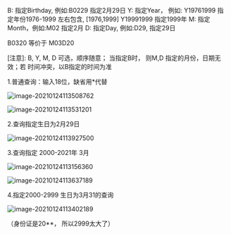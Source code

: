 B: 指定Birthday, 例如:B0229 指定2月29日
Y: 指定Year，  例如: Y19761999 指定年份1976-1999  左右包含, [1976,1999]
                       Y19991999  指定1999年
  M: 指定Month，例如:M02 指定2月
  D: 指定Day, 例如:D29, 指定29日

B0320 等价于 M03D20

[注意]: B, Y, M, D 可选，顺序随意；
          当指定B时， 则M,D 指定的月份，日期无效；若 时间冲突，以B指定的时间为准





1.普通查询：输入18位，缺省用*代替

![image-20210124113508762](C:\Users\Administrator\AppData\Roaming\Typora\typora-user-images\image-20210124113508762.png)

![image-20210124113531201](C:\Users\Administrator\AppData\Roaming\Typora\typora-user-images\image-20210124113531201.png)



2.查询指定生日为2月29日

![image-20210124113927500](C:\Users\Administrator\AppData\Roaming\Typora\typora-user-images\image-20210124113927500.png)



3.查询指定 2000-2021年 3月

![image-20210124113156360](C:\Users\Administrator\AppData\Roaming\Typora\typora-user-images\image-20210124113156360.png)

![image-20210124113637189](C:\Users\Administrator\AppData\Roaming\Typora\typora-user-images\image-20210124113637189.png)





4.指定2000-2999 生日为3月31的查询

![image-20210124113402189](C:\Users\Administrator\AppData\Roaming\Typora\typora-user-images\image-20210124113402189.png)

（身份证是20**， 所以2999太大了）